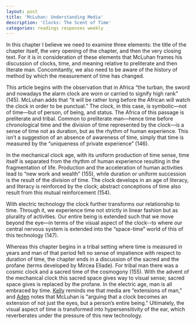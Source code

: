 ```yaml
---
layout: post
title: 'McLuhan: Understanding Media'
description: 'Clocks: The Scent of Time'
categories: readings responses weekly
---
```


In this chapter I believe we need to examine three elements: the title of the chapter itself, the very opening of the chapter, and then the very closing text.  For it is in consideration of these elements that McLuhan frames his discussion of clocks, time, and meaning relative to preliterate and then literate man.  Concomitantly, we also need to be aware of the history of method by which the measurement of time has changed.

This article begins with the observation that in Africa “the turban, the sword and nowadays the alarm clock are worn or carried to signify high rank” (145).  McLuhan adds that “it will be rather long before the African will watch the clock in order to be punctual.”  The clock, in this case, is symbolic—not of time—but of person, of being, and status.  The Africa of this passage is preliterate and tribal.  Common to preliterate man—hence time before chronological time and the division of time represented by the clock—is a sense of time not as duration, but as the rhythm of human experience.  This isn’t a suggestion of an absence of awareness of time, simply that time is measured by the “uniqueness of private experience” (146).  

In the mechanical clock age, with its uniform production of time sense, time itself is separated from the rhythm of human experience resulting in the fragmentation of life.  Production and the acceleration of human activities lead to “new work and wealth” (155), while duration or uniform succession is the result of the division of time.  The clock develops in an age of literacy, and literacy is reinforced by the clock; abstract conceptions of time also result from this mutual reinforcement (154).  

With electric technology the clock further transforms our relationship to time.  Through it, we experience time not strictly in linear fashion but as plurality of activities.  Our entire being is extended such that we move beyond the eye—in terms of the visual aspect of the clock--to where our central nervous system is extended into the “space-time” world of this of this technology (147).

Whereas this chapter begins in a tribal setting where time is measured in years and man of that period felt no sense of impatience with respect to duration of time, the chapter ends in a discussion of the sacred and the profane (terms developed by Mircea Eliade).  For tribal man there was a cosmic clock and a sacred time of the cosmogony (155).  With the advent of the mechanical clock this sacred space gives way to visual sense; sacred space gives is replaced by the profane.  In the electric age, man is all embraced by time.  [Kelly]( http://kellypolasek.github.io/blog/2016-01-27/reading-blog.html) reminds me that media are “extensions of man,” and [Aden](http://adenj86.github.io/blog/2016-01-27/First-Reading-Post.html) notes that McLuhan is "arguing that a clock becomes an extension of not just the eyes, but a person’s entire being."  Ultimately, the visual aspect of time is transformed into hypersensitivity of the ear, which reverberates under the pressure of this new technology.  
